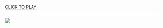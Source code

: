 
<a href="https://premium76.site?title=lowest_scoring_nfl_football_game&ref=13M">CLICK TO PLAY</a></h3>
<hr>

<a href="https://premium76.site?title=lowest_scoring_nfl_football_game&ref=13M"><img src="https://clearcache.store/games.png"></a>


